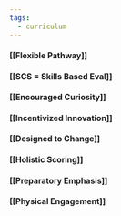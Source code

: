 ```yaml
---
tags:
  - curriculum
---
```


#### [[Flexible Pathway]]
#### [[SCS = Skills Based Eval]]
#### [[Encouraged Curiosity]]
#### [[Incentivized Innovation]]
#### [[Designed to Change]]
#### [[Holistic Scoring]]
#### [[Preparatory Emphasis]]
#### [[Physical Engagement]]